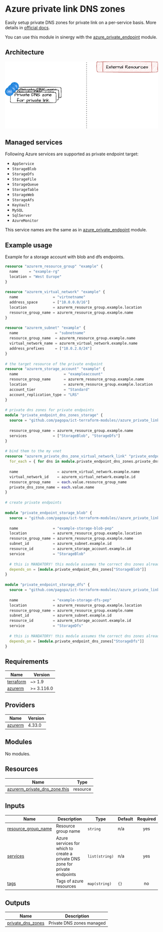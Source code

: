 # Azure private link DNS zones

Easily setup private DNS zones for private link on a per-service
basis.  More details in [official docs](https://learn.microsoft.com/en-us/azure/private-link/private-endpoint-dns).

You can use this module in sinergy with the [azure_private_endpoint](../azure_private_endpoint/) module.

## Architecture

![architecture](./docs/module-arch.drawio.png)

## Managed services

Following Azure services are supported as private endpoint target:

* `AppService`
* `StorageBlob`
* `StorageDfs`
* `StorageFile`
* `StorageQueue`
* `StorageTable`
* `StorageWeb`
* `StorageAfs`
* `KeyVault`
* `MySQL`
* `SqlServer`
* `AzureMonitor`

This service names are the same as in [azure_private_endpoint](../azure_private_endpoint/) module.

## Example usage

Example for a storage account with blob and dfs endpoints.

```terraform
resource "azurerm_resource_group" "example" {
  name     = "example-rg"
  location = "West Europe"
}

resource "azurerm_virtual_network" "example" {
  name                = "virtnetname"
  address_space       = ["10.0.0.0/16"]
  location            = azurerm_resource_group.example.location
  resource_group_name = azurerm_resource_group.example.name
}

resource "azurerm_subnet" "example" {
  name                 = "subnetname"
  resource_group_name  = azurerm_resource_group.example.name
  virtual_network_name = azurerm_virtual_network.example.name
  address_prefixes     = ["10.0.2.0/24"]
}

# the target resource of the private endpoint
resource "azurerm_storage_account" "example" {
  name                     = "exampleaccount"
  resource_group_name      = azurerm_resource_group.example.name
  location                 = azurerm_resource_group.example.location
  account_tier             = "Standard"
  account_replication_type = "LRS"
}

# private dns zones for private endpoints
module "private_endpoint_dns_zones_storage" {
  source = "github.com/pagopa/ict-terraform-modules//azure_private_link_dns_zones?ref=v1.1.0"

  resource_group_name = azurerm_resource_group.example.name
  services            = ["StorageBlob", "StorageDfs"]
}

# bind them to the my vnet
resource "azurerm_private_dns_zone_virtual_network_link" "private_endpoint_dns_zones" {
  for_each = { for dns in module.private_endpoint_dns_zones.private_dns_zones : dns.name => dns }

  name                  = azurerm_virtual_network.example.name
  virtual_network_id    = azurerm_virtual_network.example.id
  resource_group_name   = each.value.resource_group_name
  private_dns_zone_name = each.value.name
}

# create private endpoints

module "private_endpoint_storage_blob" {
  source = "github.com/pagopa/ict-terraform-modules//azure_private_link_dns_zones?ref=v1.1.0"

  name                = "example-storage-blob-pep"
  location            = azurerm_resource_group.example.location
  resource_group_name = azurerm_resource_group.example.name
  subnet_id           = azurerm_subnet.example.id
  resource_id         = azurerm_storage_account.example.id
  service             = "StorageBlob"

  # this is MANDATORY! this module assumes the correct dns zones already exist
  depends_on = [module.private_endpoint_dns_zones["StorageBlob"]]
}

module "private_endpoint_storage_dfs" {
  source = "github.com/pagopa/ict-terraform-modules//azure_private_link_dns_zones?ref=v1.1.0"

  name                = "example-storage-dfs-pep"
  location            = azurerm_resource_group.example.location
  resource_group_name = azurerm_resource_group.example.name
  subnet_id           = azurerm_subnet.example.id
  resource_id         = azurerm_storage_account.example.id
  service             = "StorageDfs"

  # this is MANDATORY! this module assumes the correct dns zones already exist
  depends_on = [module.private_endpoint_dns_zones["StorageDfs"]]
}
```

<!-- markdownlint-disable -->
<!-- BEGIN_TF_DOCS -->
## Requirements

| Name | Version |
|------|---------|
| <a name="requirement_terraform"></a> [terraform](#requirement\_terraform) | ~> 1.9 |
| <a name="requirement_azurerm"></a> [azurerm](#requirement\_azurerm) | >= 3.116.0 |

## Providers

| Name | Version |
|------|---------|
| <a name="provider_azurerm"></a> [azurerm](#provider\_azurerm) | 4.33.0 |

## Modules

No modules.

## Resources

| Name | Type |
|------|------|
| [azurerm_private_dns_zone.this](https://registry.terraform.io/providers/hashicorp/azurerm/latest/docs/resources/private_dns_zone) | resource |

## Inputs

| Name | Description | Type | Default | Required |
|------|-------------|------|---------|:--------:|
| <a name="input_resource_group_name"></a> [resource\_group\_name](#input\_resource\_group\_name) | Resource group name | `string` | n/a | yes |
| <a name="input_services"></a> [services](#input\_services) | Azure services for which to create a private DNS zone for private endpoints | `list(string)` | n/a | yes |
| <a name="input_tags"></a> [tags](#input\_tags) | Tags of azure resources | `map(string)` | `{}` | no |

## Outputs

| Name | Description |
|------|-------------|
| <a name="output_private_dns_zones"></a> [private\_dns\_zones](#output\_private\_dns\_zones) | Private DNS zones managed |
<!-- END_TF_DOCS -->
